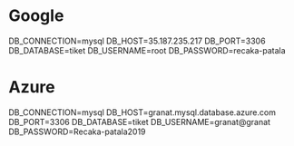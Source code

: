 # Google

DB_CONNECTION=mysql
DB_HOST=35.187.235.217
DB_PORT=3306
DB_DATABASE=tiket
DB_USERNAME=root
DB_PASSWORD=recaka-patala

# Azure

DB_CONNECTION=mysql
DB_HOST=granat.mysql.database.azure.com
DB_PORT=3306
DB_DATABASE=tiket
DB_USERNAME=granat@granat
DB_PASSWORD=Recaka-patala2019
